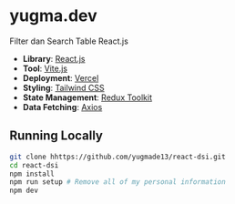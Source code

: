 # yugma.dev

Filter dan Search Table React.js

- **Library**: [React.js](https://react.dev/)
- **Tool**: [Vite.js](https://vite.dev/)
- **Deployment**: [Vercel](https://vercel.com)
- **Styling**: [Tailwind CSS](https://tailwindcss.com)
- **State Management**: [Redux Toolkit](https://redux-toolkit.js.org/)
- **Data Fetching**: [Axios](https://axios-http.com/docs/intro)

## Running Locally

```bash
git clone hhttps://github.com/yugmade13/react-dsi.git
cd react-dsi
npm install
npm run setup # Remove all of my personal information
npm dev
```
